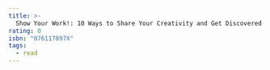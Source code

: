 ```yaml
---
title: >-
  Show Your Work!: 10 Ways to Share Your Creativity and Get Discovered
rating: 0
isbn: "076117897X"
tags:
  - read
---
```


